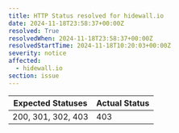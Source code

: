 ```yaml
---
title: HTTP Status resolved for hidewall.io
date: 2024-11-18T23:58:37+00:00Z
resolved: True
resolvedWhen: 2024-11-18T23:58:37+00:00Z
resolvedStartTime: 2024-11-18T10:20:03+00:00Z
severity: notice
affected:
  - hidewall.io
section: issue
---
```


| Expected Statuses | Actual Status  |
|-------------------|----------------|
| 200, 301, 302, 403 | 403 |
